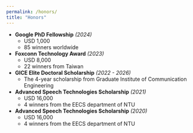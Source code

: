 ```yaml
---
permalink: /honors/
title: "Honors"
---
```


* **Google PhD Fellowship** *(2024)*
    * USD 1,000
    * 85 winners worldwide
* **Foxconn Technology Award** *(2023)*
    * USD 8,000
    * 22 winners from Taiwan
* **GICE Elite Doctoral Scholarship** *(2022 - 2026)*
    * The 4-year scholarship from Graduate Institute of Communication Engineering
* **Advanced Speech Technologies Scholarship** *(2021)*
    * USD 16,000
    * 4 winners from the EECS department of NTU
* **Advanced Speech Technologies Scholarship** *(2020)*
    * USD 16,000
    * 4 winners from the EECS department of NTU

